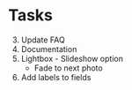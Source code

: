 # Tasks

3. Update FAQ
4. Documentation
5. Lightbox - Slideshow option
   - Fade to next photo
6. Add labels to fields
